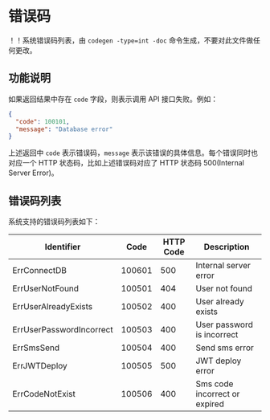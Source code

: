 # 错误码

！！系统错误码列表，由 `codegen -type=int -doc` 命令生成，不要对此文件做任何更改。

## 功能说明

如果返回结果中存在 `code` 字段，则表示调用 API 接口失败。例如：

```json
{
  "code": 100101,
  "message": "Database error"
}
```

上述返回中 `code` 表示错误码，`message` 表示该错误的具体信息。每个错误同时也对应一个 HTTP 状态码，比如上述错误码对应了 HTTP 状态码 500(Internal Server Error)。

## 错误码列表

系统支持的错误码列表如下：

| Identifier | Code | HTTP Code | Description |
| ---------- | ---- | --------- | ----------- |
| ErrConnectDB | 100601 | 500 | Internal server error |
| ErrUserNotFound | 100501 | 404 | User not found |
| ErrUserAlreadyExists | 100502 | 400 | User already exists |
| ErrUserPasswordIncorrect | 100503 | 400 | User password is incorrect |
| ErrSmsSend | 100504 | 400 | Send sms error |
| ErrJWTDeploy | 100505 | 500 | JWT deploy error |
| ErrCodeNotExist | 100506 | 400 | Sms code incorrect or expired |


